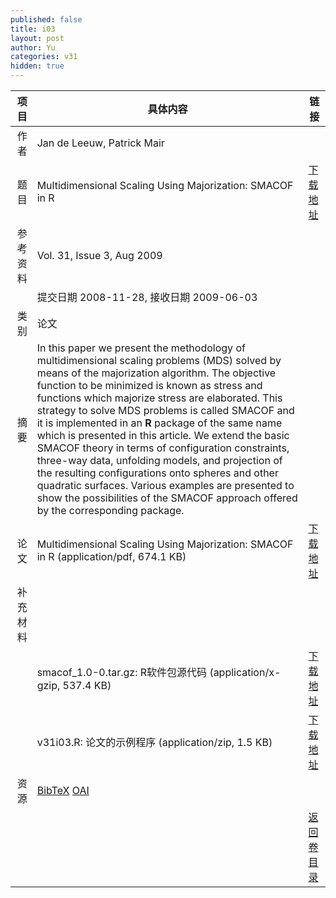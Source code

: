 ```yaml
---
published: false
title: i03
layout: post
author: Yu
categories: v31
hidden: true
---
```


| 项目 | 具体内容 | 链接 |
|---:|---|---|
| 作者 | Jan de Leeuw, Patrick Mair| |
| 题目 |Multidimensional Scaling Using Majorization: SMACOF in R | [下载地址](http://www.jstatsoft.org/v31/i03/paper) |
| 参考资料 |Vol. 31, Issue 3, Aug 2009 | |
| | 提交日期 2008-11-28, 接收日期 2009-06-03| | 
| 类别 | 论文| |
| 摘要 | In this paper we present the methodology of multidimensional scaling problems (MDS) solved by means of the majorization algorithm. The objective function to be minimized is known as stress and functions which majorize stress are elaborated. This strategy to solve MDS problems is called SMACOF and it is implemented in an <b>R</b> package of the same name which is presented in this article. We extend the basic SMACOF theory in terms of configuration constraints, three-way data, unfolding models, and projection of the resulting configurations onto spheres and other quadratic surfaces. Various examples are presented to show the possibilities of the SMACOF approach offered by the corresponding package.| |
| 论文 | Multidimensional Scaling Using Majorization: SMACOF in R  (application/pdf, 674.1 KB)| [下载地址](http://www.jstatsoft.org/v31/i03/paper) |
| 补充材料 | | |
| |smacof_1.0-0.tar.gz: R软件包源代码  (application/x-gzip, 537.4 KB)|  [下载地址](http://www.jstatsoft.org/v31/i03/supp/1) |
| |v31i03.R: 论文的示例程序  (application/zip, 1.5 KB)|  [下载地址](http://www.jstatsoft.org/v31/i03/supp/2) |
| 资源 | [BibTeX](http://www.jstatsoft.org/v31/i03/bibtex) [OAI](http://www.jstatsoft.org/oai?verb=GetRecord&identifier=oai.jstatsoft/v31/i03&prefix=oai_dc)| |
| |  | [返回卷目录]({{site.baseurl}}/volume/v31.html) |
